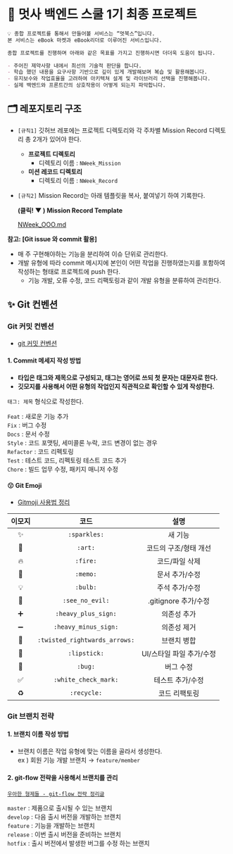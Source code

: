 # 🦁 멋사 백엔드 스쿨 1기 최종 프로젝트

```markdown
💡 종합 프로젝트를 통해서 만들어볼 서비스는 “멋북스”입니다.  
본 서비스는 eBook 마켓과 eBook리더로 이루어진 서비스입니다.

종합 프로젝트를 진행하며 아래와 같은 목표를 가지고 진행하시면 더더욱 도움이 됩니다. 

- 주어진 제약사항 내에서 최선의 기술적 판단을 합니다.
- 학습 했던 내용을 요구사항 기반으로 깊이 있게 개발해보며 복습 및 활용해봅니다.
- 유지보수와 작업효율을 고려하여 아키텍쳐 설계 및 라이브러리 선택을 진행해봅니다.
- 실제 백엔드와 프론트간의 상호작용이 어떻게 되는지 파악합니다.
```

## 🗂 레포지토리 구조 
- `[규칙1]` 깃허브 레포에는 프로젝트 디렉토리와 각 주차별 Mission Record 디렉토리 총 2개가 있어야 한다.
    - **프로젝트 디렉토리**
        - 디렉토리 이름 : `NWeek_Mission`
    - **미션 레코드 디렉토리** 
        - 디렉토리 이름 : `NWeek_Record`

- `[규칙2]` Mission Record는 아래 템플릿을 복사, 붙여넣기 하여 기록한다.
    
    **(클릭! ▼ ) Mission Record Template**
    
    [NWeek_OOO.md](https://www.notion.so/NWeek_OOO-md-9cdf4c2f01be4feb9594265f86fdf6c1)
    

**참고: [Git issue 와 commit 활용]**

- 매 주 구현해야하는 기능을 분리하여 이슈 단위로 관리한다.
- 개발 유형에 따라 commit 메시지에 본인이 어떤 작업을 진행하였는지를 포함하여 작성하는 형태로 프로젝트에 push 한다.
    - 기능 개발, 오류 수정, 코드 리팩토링과 같이 개발 유형을 분류하여 관리한다.

## ✨ Git 컨벤션

### Git 커밋 컨벤션
- [git 커밋 컨벤션](https://velog.io/@shin6403/Git-git-%EC%BB%A4%EB%B0%8B-%EC%BB%A8%EB%B2%A4%EC%85%98-%EC%84%A4%EC%A0%95%ED%95%98%EA%B8%B0)

#### 1. Commit 메세지 작성 방법
- **타입은 태그와 제목으로 구성되고, 태그는 영어로 쓰되 첫 문자는 대문자로 한다.** <br>
- **깃모지를 사용해서 어떤 유형의 작업인지 직관적으로 확인할 수 있게 작성한다.**

`태그: 제목` 형식으로 작성한다.

`Feat` : 새로운 기능 추가 <br> 
`Fix` : 버그 수정 <br>
`Docs` : 문서 수정 <br>
`Style` : 코드 포맷팅, 세미콜론 누락, 코드 변경이 없는 경우 <br>
`Refactor` : 코드 리펙토링 <br>
`Test` : 테스트 코드, 리펙토링 테스트 코드 추가 <br>
`Chore` : 빌드 업무 수정, 패키지 매니저 수정 <br>

#### 😗 Git Emoji
- [Gitmoji 사용법 정리](https://inpa.tistory.com/m/entry/GIT-%E2%9A%A1%EF%B8%8F-Gitmoji-%EC%82%AC%EC%9A%A9%EB%B2%95-Gitmoji-cli)

|이모지|코드|설명|
|:-:|:-:|:-:| 
|✨|`:sparkles:`|새 기능|
|🎨|`:art:`|코드의 구조/형태 개선|
|🔥|`:fire:`|코드/파일 삭제|
|📝|`:memo:`|문서 추가/수정|
|💡|`:bulb:`|주석 추가/수정|
|🙈|`:see_no_evil:`|.gitignore 추가/수정|
|➕|`:heavy_plus_sign:`|의존성 추가|
|➖|`:heavy_minus_sign:`|의존성 제거|
|🔀|`:twisted_rightwards_arrows:`|브랜치 병합|
|💄|`:lipstick:`|UI/스타일 파일 추가/수정|
|🐛|`:bug:`|버그 수정|
|✅|`:white_check_mark:`|테스트 추가/수정|
|♻️|`:recycle:`|코드 리팩토링|

### Git 브랜치 전략
#### 1. 브랜치 이름 작성 방법
- 브랜치 이름은 작업 유형에 맞는 이름을 골라서 생성한다. <br>
  ex ) 회원 기능 개발 브랜치 → `feature/member`
#### 2. git-flow 전략을 사용해서 브랜치를 관리
[`우아한 형제들 - git-flow 전략 정리글`](https://techblog.woowahan.com/2553/)

`master` : 제품으로 출시될 수 있는 브랜치 <br>
`develop` : 다음 출시 버전을 개발하는 브랜치 <br>
`feature` : 기능을 개발하는 브랜치 <br>
`release` : 이번 출시 버전을 준비하는 브랜치 <br>
`hotfix` : 출시 버전에서 발생한 버그를 수정 하는 브랜치 <br>
